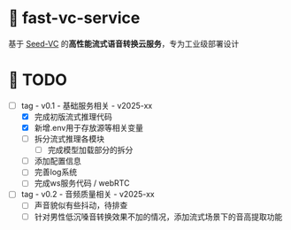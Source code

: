 # 🌟 fast-vc-service
基于 [Seed-VC](https://github.com/Plachtaa/seed-vc) 的 ​**高性能流式语音转换云服务**，专为工业级部署设计


# 🚧 TODO
- [ ] tag - v0.1 - 基础服务相关 - v2025-xx
    - [x] 完成初版流式推理代码 
    - [x] 新增.env用于存放源等相关变量
    - [ ] 拆分流式推理各模块
        - [ ] 完成模型加载部分的拆分
    - [ ] 添加配置信息
    - [ ] 完善log系统
    - [ ] 完成ws服务代码 / webRTC
- [ ] tag - v0.2 - 音频质量相关 -  v2025-xx
    - [ ] 声音貌似有些抖动，待排查
    - [ ] 针对男性低沉嗓音转换效果不加的情况，添加流式场景下的音高提取功能